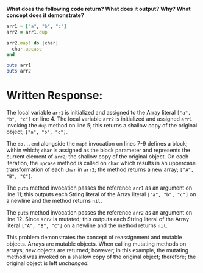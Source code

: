 **What does the following code return? What does it output? Why? What concept does it demonstrate?**

```ruby
arr1 = ["a", "b", "c"]
arr2 = arr1.dup

arr2.map! do |char|
  char.upcase
end

puts arr1
puts arr2
```
# Written Response:

The local variable `arr1` is initialized and assigned to the Array literal `["a", "b", "c"]` on line 4. The local variable `arr2` is initialized and assigned `arr1` invoking the `dup` method on line 5; this returns a shallow copy of the original object; `["a", "b", "c"]`.

The `do...end` alongside the `map!` invocation on lines 7-9 defines a block; within which; `char` is assigned as the block parameter and represents the current element of `arr2`; the shallow copy of the original object. On each iteration, the `upcase` method is called on `char` which results in an uppercase transformation of each `char` in `arr2`; the method returns a new array; `["A", "B", "C"]`.

The `puts` method invocation passes the reference `arr1` as an argument on line 11; this outputs each String literal of the Array literal `["a", "b", "c"]` on a newline and the method returns `nil`.

The `puts` method invocation passes the reference `arr2` as an argument on line 12. Since `arr2` is mutated; this outputs each String literal of the Array literal `["A", "B", "C"]` on a newline and the method returns `nil`.

This problem demonstrates the concept of reassignment and mutable objects. Arrays are mutable objects. When calling mutating methods on arrays; *new* objects are returned; however; in this example, the mutating method was invoked on a shallow copy of the original object; therefore; the original object is left *unchanged*.
